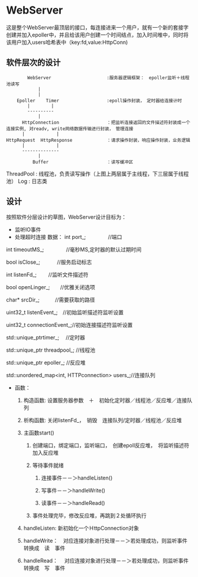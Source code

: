 # WebServer
这是整个WebServer最顶层的接口，每连接进来一个用户，就有一个新的套接字创建并加入epoller中，并且给该用户创建一个时间结点，加入时间堆中，同时将该用户加入users哈希表中（key:fd,value:HttpConn)

## 软件层次的设计
            WebServer                     :服务器逻辑框架：　epoller监听＋线程池读写
                |
                |
        Epoller    Timer                  :epoll操作封装，　定时器给连接计时
            |        |
            ----------
                |
          HttpConnection                  ：把监听连接返回的文件描述符封装成一个连接实例, 对readv, write网络数据传输进行封装，　管理连接
          |            |
    HttpRequest  HttpResponse             ：请求操作封装，响应操作封装，业务逻辑
          |            |
          --------------
                |
              Buffer                      ：读写缓冲区
  
  ThreadPool                              : 线程池，负责读写操作（上图上两层属于主线程，下三层属于线程池）
  Log                                     : 日志类

## 设计
按照软件分层设计的草图，WebServer设计目标为：

+ 监听IO事件
+ 处理超时连接
数据：
int port_; 　　　　//端口

int timeoutMS_; 　　　　//毫秒MS,定时器的默认过期时间

bool isClose_; 　　　//服务启动标志

int listenFd_; 　　//监听文件描述符

bool openLinger_;　　//优雅关闭选项

char* srcDir_;　　　//需要获取的路径

uint32_t listenEvent_;　//初始监听描述符监听设置

uint32_t connectionEvent_;//初始连接描述符监听设置

std::unique_ptrtimer_;　 //定时器

std::unique_ptr threadpool_; //线程池

std::unique_ptr epoller_; //反应堆

std::unordered_map<int, HTTPconnection> users_;//连接队列

+ 函数：

    1. 构造函数: 设置服务器参数　＋　初始化定时器／线程池／反应堆／连接队列

    2. 析构函数: 关闭listenFd_，　销毁　连接队列/定时器／线程池／反应堆

    3. 主函数start()

        1. 创建端口，绑定端口，监听端口，　创建epoll反应堆，　将监听描述符加入反应堆

        2. 等待事件就绪

            1. 连接事件－－＞handleListen()

            2. 写事件－－＞handleWrite()

            3. 读事件－－＞handleRead()

        3. 事件处理完毕，修改反应堆，再跳到２处循环执行

    4. handleListen: 新初始化一个ＨttpConnection对象

    5. handleWrite：　对应连接对象进行处理－－＞若处理成功，则监听事件转换成　读　事件

    6. handleRead：　 对应连接对象进行处理－－＞若处理成功，则监听事件转换成　写　事件
